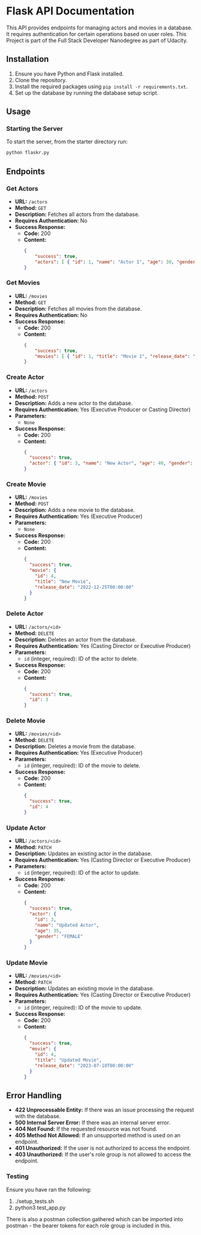 # Flask API Documentation

This API provides endpoints for managing actors and movies in a database. It requires authentication for certain operations based on user roles. This Project is part of the Full Stack Developer Nanodegree as part of Udacity.

## Installation

1. Ensure you have Python and Flask installed.
2. Clone the repository.
3. Install the required packages using `pip install -r requirements.txt`.
4. Set up the database by running the database setup script.

## Usage

### Starting the Server

To start the server, from the starter directory run:

```bash
python flaskr.py
```

## Endpoints

### Get Actors

- **URL:** `/actors`
- **Method:** `GET`
- **Description:** Fetches all actors from the database.
- **Requires Authentication:** No
- **Success Response:**
  - **Code:** 200
  - **Content:**
    ```json
    {
        "success": true,
        "actors": [ { "id": 1, "name": "Actor 1", "age": 30, "gender": "MALE" }, { "id": 2, "name": "Actor 2", "age": 25, "gender": "FEMALE" }, ... ]
    }
    ```

### Get Movies

- **URL:** `/movies`
- **Method:** `GET`
- **Description:** Fetches all movies from the database.
- **Requires Authentication:** No
- **Success Response:**
  - **Code:** 200
  - **Content:**
    ```json
    {
        "success": true,
        "movies": [ { "id": 1, "title": "Movie 1", "release_date": "2023-01-01T00:00:00" }, { "id": 2, "title": "Movie 2", "release_date": "2024-03-15T00:00:00" }, ... ]
    }
    ```

### Create Actor

- **URL:** `/actors`
- **Method:** `POST`
- **Description:** Adds a new actor to the database.
- **Requires Authentication:** Yes (Executive Producer or Casting Director)
- **Parameters:**
  - `None`
- **Success Response:**
  - **Code:** 200
  - **Content:**
    ```json
    {
      "success": true,
      "actor": { "id": 3, "name": "New Actor", "age": 40, "gender": "MALE" }
    }
    ```

### Create Movie

- **URL:** `/movies`
- **Method:** `POST`
- **Description:** Adds a new movie to the database.
- **Requires Authentication:** Yes (Executive Producer)
- **Parameters:**
  - `None`
- **Success Response:**
  - **Code:** 200
  - **Content:**
    ```json
    {
      "success": true,
      "movie": {
        "id": 4,
        "title": "New Movie",
        "release_date": "2022-12-25T00:00:00"
      }
    }
    ```

### Delete Actor

- **URL:** `/actors/<id>`
- **Method:** `DELETE`
- **Description:** Deletes an actor from the database.
- **Requires Authentication:** Yes (Casting Director or Executive Producer)
- **Parameters:**
  - `id` (integer, required): ID of the actor to delete.
- **Success Response:**
  - **Code:** 200
  - **Content:**
    ```json
    {
      "success": true,
      "id": 3
    }
    ```

### Delete Movie

- **URL:** `/movies/<id>`
- **Method:** `DELETE`
- **Description:** Deletes a movie from the database.
- **Requires Authentication:** Yes (Executive Producer)
- **Parameters:**
  - `id` (integer, required): ID of the movie to delete.
- **Success Response:**
  - **Code:** 200
  - **Content:**
    ```json
    {
      "success": true,
      "id": 4
    }
    ```

### Update Actor

- **URL:** `/actors/<id>`
- **Method:** `PATCH`
- **Description:** Updates an existing actor in the database.
- **Requires Authentication:** Yes (Casting Director or Executive Producer)
- **Parameters:**
  - `id` (integer, required): ID of the actor to update.
- **Success Response:**
  - **Code:** 200
  - **Content:**
    ```json
    {
      "success": true,
      "actor": {
        "id": 3,
        "name": "Updated Actor",
        "age": 35,
        "gender": "FEMALE"
      }
    }
    ```

### Update Movie

- **URL:** `/movies/<id>`
- **Method:** `PATCH`
- **Description:** Updates an existing movie in the database.
- **Requires Authentication:** Yes (Casting Director or Executive Producer)
- **Parameters:**
  - `id` (integer, required): ID of the movie to update.
- **Success Response:**
  - **Code:** 200
  - **Content:**
    ```json
    {
      "success": true,
      "movie": {
        "id": 4,
        "title": "Updated Movie",
        "release_date": "2023-07-10T00:00:00"
      }
    }
    ```

## Error Handling

- **422 Unprocessable Entity:** If there was an issue processing the request with the database.
- **500 Internal Server Error:** If there was an internal server error.
- **404 Not Found:** If the requested resource was not found.
- **405 Method Not Allowed:** If an unsupported method is used on an endpoint.
- **401 Unauthorized:** If the user is not authorized to access the endpoint.
- **403 Unauthorized:** If the user's role group is not allowed to access the endpoint.

### Testing

Ensure you have ran the following:

1. ./setup_tests.sh
2. python3 test_app.py

There is also a postman collection gathered which can be imported into postman - the bearer tokens for each role group is included in this.
